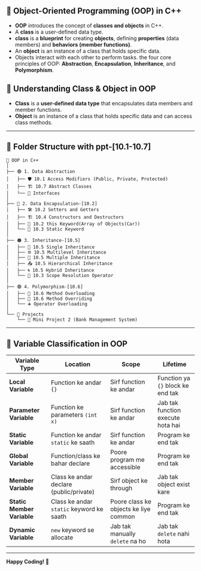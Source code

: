 ## 📱 Object-Oriented Programming (OOP) in C++

- **OOP** introduces the concept of **classes and objects** in C++.
- A **class** is a user-defined data type.
-  **class** is a **blueprint** for creating **objects**, defining **properties** (data members) and **behaviors (member functions)**.
- An **object** is an instance of a class that holds specific data.
- Objects interact with each other to perform tasks.
the four core principles of OOP: **Abstraction**, **Encapsulation**, **Inheritance**, and **Polymorphism**.


## 🌟 **Understanding Class & Object in OOP**

- **Class** is a **user-defined data type** that encapsulates data members and member functions.
- **Object** is an instance of a class that holds specific data and can access class methods.





---

## 📌 **Folder Structure with ppt-[10.1-10.7]**

```
📘 OOP in C++
│
├── 🟢 1. Data Abstraction
│   ├── 🛡️ 10.1 Access Modifiers (Public, Private, Protected)
│   ├── 🏗️ 10.7 Abstract Classes
│   └── 🔗 Interfaces
│
├── 🔵 2. Data Encapsulation-[10.2]
│   ├── 🛠️ 10.2 Setters and Getters
│   ├── 🏗️ 10.4 Constructors and Destructors
│   ├── 🧱 10.2 this Keyword(Array of Objects(Car))
│   └── 📌 10.3 Static Keyword
│
├── 🟠 3. Inheritance-[10.5]
│   ├── 🧬 10.5 Single Inheritance
│   ├── 🌐 10.5 Multilevel Inheritance
│   ├── 🔗 10.5 Multiple Inheritance
│   ├── 📤 10.5 Hierarchical Inheritance
│   ├── 🌀 10.5 Hybrid Inheritance
│   └── 🔎 10.3 Scope Resolution Operator
│
├── 🟣 4. Polymorphism-[10.6]
│   ├── 🔄 10.6 Method Overloading
│   ├── 🔁 10.6 Method Overriding
│   └── ➕ Operator Overloading
│
└── 🚀 Projects
    └── 🏦 Mini Project 2 (Bank Management System)
```

---
## 🌟 **Variable Classification in OOP**

| **Variable Type**          | **Location**                             | **Scope**                             | **Lifetime**                      |
| -------------------------- | ---------------------------------------- | ------------------------------------- | --------------------------------- |
| **Local Variable**         | Function ke andar `{}`                   | Sirf function ke andar                | Function ya `{}` block ke end tak |
| **Parameter Variable**     | Function ke parameters `(int x)`         | Sirf function ke andar                | Jab tak function execute hota hai |
| **Static Variable**        | Function ke andar `static` ke saath      | Sirf function ke andar                | Program ke end tak                |
| **Global Variable**        | Function/class ke bahar declare          | Poore program me accessible           | Program ke end tak                |
| **Member Variable**        | Class ke andar declare (public/private)  | Sirf object ke through                | Jab tak object exist kare         |
| **Static Member Variable** | Class ke andar `static` keyword ke saath | Poore class ke objects ke liye common | Program ke end tak                |
| **Dynamic Variable**       | `new` keyword se allocate                | Jab tak manually `delete` na ho       | Jab tak `delete` nahi hota        |

---


**Happy Coding! 🚀**
